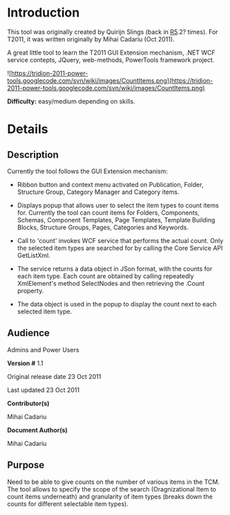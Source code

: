 # Introduction #
This tool was originally created by Quirijn Slings (back in [R5](https://code.google.com/p/tridion-2011-power-tools/source/detail?r=5).2? times). For T2011, it was written originally by Mihai Cadariu (Oct 2011).

A great little tool to learn the T2011 GUI Extension mechanism, .NET WCF service contepts, JQuery, web-methods, PowerTools framework project.

![https://tridion-2011-power-tools.googlecode.com/svn/wiki/images/CountItems.png](https://tridion-2011-power-tools.googlecode.com/svn/wiki/images/CountItems.png)

**Difficulty:** easy/medium depending on skills.

# Details #

## Description ##

Currently the tool follows the GUI Extension mechanism:

  * Ribbon button and context menu activated on Publication, Folder, Structure Group, Category Manager and Category items.

  * Displays popup that allows user to select the item types to count items for. Currently the tool can count items for Folders, Components, Schemas, Component Templates, Page Templates, Template Building Blocks, Structure Groups, Pages, Categories and Keywords.

  * Call to 'count' invokes WCF service that performs the actual count. Only the selected item types are searched for by calling the Core Service API GetListXml.

  * The service returns a data object in JSon format, with the counts for each item type. Each count are obtained by calling repeatedly XmlElement's method SelectNodes and then retrieving the .Count property.

  * The data object is used in the popup to display the count next to each selected item type.

## Audience ##
Admins and Power Users

**Version #**
1.1

Original release date
23 Oct 2011

Last updated
23 Oct 2011

**Contributor(s)**

Mihai Cadariu

**Document Author(s)**

Mihai Cadariu

## Purpose ##

Need to be able to give counts on the number of various items in the TCM. The tool allows to specify the scope of the search (Oragnizational Item to count items underneath) and granularity of item types (breaks down the counts for different selectable item types).